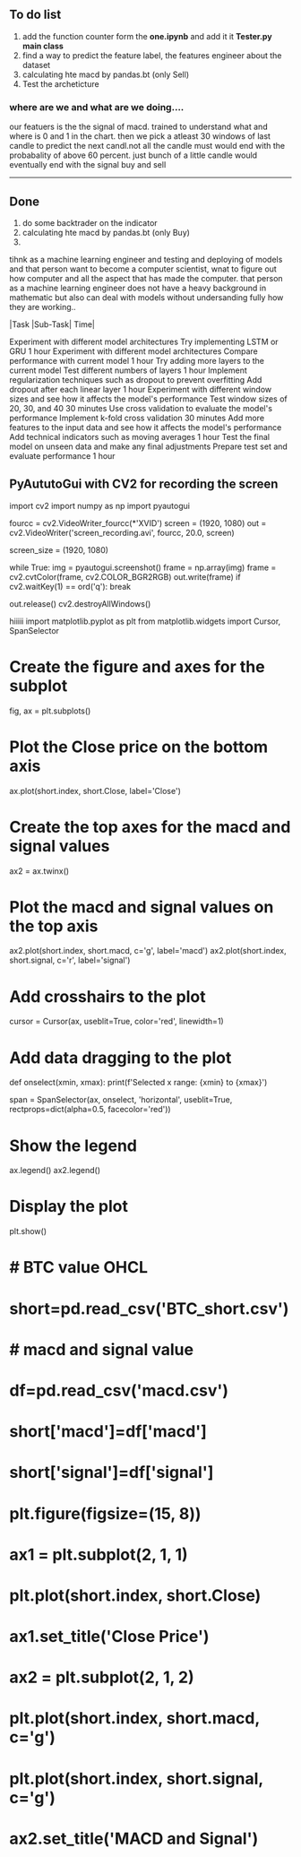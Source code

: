 

## To do list
1. add the function counter form the __one.ipynb__ and add it it __Tester.py main class__
2. find a way to predict the feature label, the features engineer about the dataset
3. calculating hte macd by pandas.bt (only Sell)
4. Test the archeticture



### where are we and what are we doing....
our featuers is the the signal of macd. trained to understand what and where is 0 and 1 in the chart. then we pick a atleast 30 windows of last
     candle to predict the next candl.not all the candle must would end with the probabality of above 60 percent. just bunch of a little  candle would
     eventually end with the signal buy and sell

----
## Done
1. do some backtrader on the indicator
2. calculating hte macd by pandas.bt (only Buy)
3. 




tihnk as a machine learning engineer and testing and deploying of models and that person want to become a computer scientist, wnat to figure out how computer and all the aspect that has made the computer. that person as a machine learning engineer does not have a heavy background in mathematic but also can deal with models without undersanding fully how they are working..



|Task	|Sub-Task|	Time|


Experiment with different model architectures	Try implementing LSTM or GRU	1 hour
Experiment with different model architectures	Compare performance with current model	1 hour
Try adding more layers to the current model	Test different numbers of layers	1 hour
Implement regularization techniques such as dropout to prevent overfitting	Add dropout after each linear layer	1 hour
Experiment with different window sizes and see how it affects the model's performance	Test window sizes of 20, 30, and 40	30 minutes
Use cross validation to evaluate the model's performance	Implement k-fold cross validation	30 minutes
Add more features to the input data and see how it affects the model's performance	Add technical indicators such as moving averages	1 hour
Test the final model on unseen data and make any final adjustments	Prepare test set and evaluate performance	1 hour


## PyAututoGui with CV2 for recording the screen
import cv2
import numpy as np
import pyautogui

fourcc = cv2.VideoWriter_fourcc(*'XVID')
screen = (1920, 1080)
out = cv2.VideoWriter('screen_recording.avi', fourcc, 20.0, screen)

screen_size = (1920, 1080)

while True:
    img = pyautogui.screenshot()
    frame = np.array(img)
    frame = cv2.cvtColor(frame, cv2.COLOR_BGR2RGB)
    out.write(frame)
    if cv2.waitKey(1) == ord('q'):
        break

out.release()
cv2.destroyAllWindows()


hiiiii
import matplotlib.pyplot as plt
from matplotlib.widgets import Cursor, SpanSelector

# Create the figure and axes for the subplot
fig, ax = plt.subplots()

# Plot the Close price on the bottom axis
ax.plot(short.index, short.Close, label='Close')

# Create the top axes for the macd and signal values
ax2 = ax.twinx()

# Plot the macd and signal values on the top axis
ax2.plot(short.index, short.macd, c='g', label='macd')
ax2.plot(short.index, short.signal, c='r', label='signal')

# Add crosshairs to the plot
cursor = Cursor(ax, useblit=True, color='red', linewidth=1)

# Add data dragging to the plot
def onselect(xmin, xmax):
    print(f'Selected x range: {xmin} to {xmax}')

span = SpanSelector(ax, onselect, 'horizontal', useblit=True, rectprops=dict(alpha=0.5, facecolor='red'))

# Show the legend
ax.legend()
ax2.legend()

# Display the plot
plt.show()


# # BTC value OHCL
# short=pd.read_csv('BTC_short.csv')

# # macd and signal value
# df=pd.read_csv('macd.csv')

# short['macd']=df['macd']

# short['signal']=df['signal']

# plt.figure(figsize=(15, 8)) 
# ax1 = plt.subplot(2, 1, 1)
# plt.plot(short.index, short.Close)
# ax1.set_title('Close Price')

# ax2 = plt.subplot(2, 1, 2)
# plt.plot(short.index, short.macd, c='g')
# plt.plot(short.index, short.signal, c='g')
# ax2.set_title('MACD and Signal')

